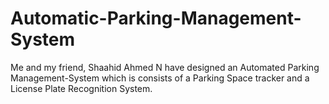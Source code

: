 # Automatic-Parking-Management-System
Me and my friend, Shaahid Ahmed N have designed an Automated Parking Management-System which is consists of a Parking Space tracker and a License Plate Recognition System.
